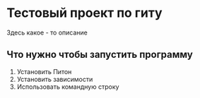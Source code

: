 # Тестовый проект по гиту

Здесь какое - то описание

## Что нужно чтобы запустить программу

1. Установить Питон
2. Установить зависимости  
3. Использовать командную строку
